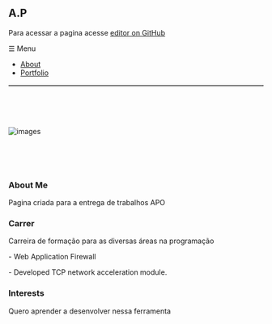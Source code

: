 ## A.P 
Para acessar a pagina acesse [editor on GitHub](https://github.com/wellingtonp1533/AulasFaculdadeBarretos/edit/gh-pages/index.md) 



<body>
<table border="1" align="center">
<nav class="nav-bar">
    <div class="nav-container"> 
        <a id="nav-menu" class="nav-menu">☰ Menu</a>
        <ul class="nav-list " id="nav">
            <li> <a href="#" id="tile1"><i class="icon ion-ios7-home-outline"></i> About</a></li>
            <li> <a href="#" id="tile2"><i class="icon ion-ios7-person-outline"></i> Portfolio</a></li>
        </ul>
    </div>
</nav>
</table>
</body>

<br>
<br>
<br>


![images](https://user-images.githubusercontent.com/69487853/90345700-4a9ee700-dff9-11ea-91a1-6d6b4fb83310.jpg)


<br>
<br>
<br>

### About Me

Pagina criada para a entrega de trabalhos APO

### Carrer
<p>Carreira de formação para as diversas áreas na programação</p>
<p>- Web Application Firewall</p>
<p>- Developed TCP network acceleration module.</p>



### Interests
<p>Quero aprender a desenvolver nessa ferramenta</p>

